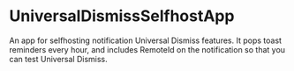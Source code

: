 # UniversalDismissSelfhostApp
An app for selfhosting notification Universal Dismiss features. It pops toast reminders every hour, and includes RemoteId on the notification so that you can test Universal Dismiss.
